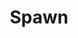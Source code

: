 ---
title: Spawn
issue: 39A
issue_nr: 39
full_title: Noel
subtitle: ''
story_arc: ''
crossover: ''
variant: ""
publisher: Image Comics
creators: 
  - Todd McFarlane
release_date: Dec 1995
release_year: 1995
genre:
  - Action
  - Adventure
  - Crime
  - Fantasy
  - Horror
  - Science Fiction
  - Super-Heroes
  - Thriller
format: Comic
pages: 32
signed_by: Greg Capullo
price: 7.50
---